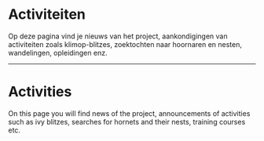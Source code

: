 
# Activiteiten

Op deze pagina vind je nieuws van het project, aankondigingen van activiteiten zoals klimop-blitzes, zoektochten naar hoornaren en nesten, wandelingen, opleidingen enz.

--------------

# Activities

On this page you will find news of the project, announcements of activities such as ivy blitzes, searches for hornets and their nests, training courses etc.

